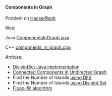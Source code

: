 #### Components in Graph

Problem on [HackerRank]()

files:

Java [ComponentsInGraph.java](ComponentsInGraph.java)

C++ [components_in_graph.cpp](components_in_graph.cpp)

_Articles:_

* [DisjointSet Java implementation](https://www.geeksforgeeks.org/disjoint-set-data-structures-java-implementation/)
* [Connected Components in Undirected Graph](https://www.geeksforgeeks.org/connected-components-in-an-undirected-graph/)
* Find the Number of Islands [using DFS](https://www.geeksforgeeks.org/find-number-of-islands/)
* Find the Number of Islands [using Disjoint Set](https://www.geeksforgeeks.org/find-the-number-of-islands-set-2-using-disjoint-set/)
* [Flood-fill algorithm](https://www.hackerearth.com/practice/algorithms/graphs/flood-fill-algorithm/tutorial/)